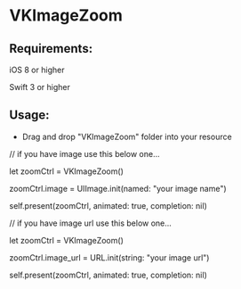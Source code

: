 # VKImageZoom

## Requirements:

iOS 8 or higher

Swift 3 or higher


## Usage:

- Drag and drop "VKImageZoom" folder into your resource

// if you have image use this below one...

let zoomCtrl = VKImageZoom()

zoomCtrl.image = UIImage.init(named: "your image name")

self.present(zoomCtrl, animated: true, completion: nil)


// if you have image url use this below one...

let zoomCtrl = VKImageZoom()

zoomCtrl.image_url = URL.init(string: "your image url")

self.present(zoomCtrl, animated: true, completion: nil)
